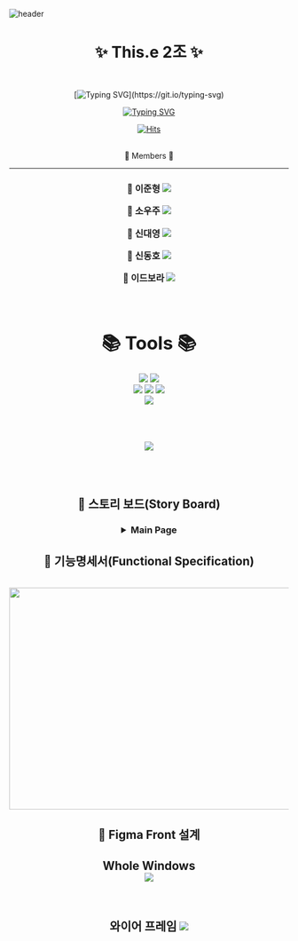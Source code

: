 ![header](https://capsule-render.vercel.app/api?type=venom&&color=100:B0F6FF,100:CCD7FF&height=300&section=header&text=InnerJoin%20Us&fontSize=90&fontColor=888888)
<h1 align="center">
✨ This.e 2조 ✨
</h1>
<br>

<div align="center">

[![Typing SVG](https://readme-typing-svg.demolab.com?font=&weight=600&size=25&pause=1500&color=0072F7&background=FFFFFF00&random=false&center=true&width=1000&lines=Welcome!+This+is+InnerJoinUs+Community!)](https://git.io/typing-svg)

[![Typing SVG](https://readme-typing-svg.demolab.com?font=&weight=600&size=25&pause=1500&color=F78D00&background=FFFFFF00&random=false&center=true&width=435&lines=And+This+is+our+Front+Project)](https://git.io/typing-svg)

</div>


<div align="center">
  
[![Hits](https://hits.seeyoufarm.com/api/count/incr/badge.svg?url=https%3A%2F%2Fgithub.com%2Fbeyond-sw-camp%2Fbe04-3rd-ThisDotE-InnerJoin-Us.git&count_bg=%23FF9400&title_bg=%230076FF&icon=keybase.svg&icon_color=%23FFFFFF&title=TotalView&edge_flat=false)](https://hits.seeyoufarm.com)

<br>

<div align="center">👾 Members 👾</div>
<hr>

<h3 align="center">
 
🤡 **이준형** 
[<img src="https://img.shields.io/badge/Github-Link-FF0B0B?logo=Github">](https://github.com/jhlee6515)

🐳 **소우주**
[<img src="https://img.shields.io/badge/Github-Link-FF7A00?logo=Github">](https://github.com/helloItsUniverse)

🦧 **신대영**
[<img src="https://img.shields.io/badge/Github-Link-EEFF00?logo=Github">](https://github.com/DYShin1)

🦈 **신동호**
[<img src="https://img.shields.io/badge/Github-Link-03A400?logo=Github">](https://github.com/letsplaycoding)

🐣 **이드보라**
[<img src="https://img.shields.io/badge/Github-Link-0038A4?logo=Github">](https://github.com/Bodrami)

<br>
<div align=center><h1>📚 Tools 📚</h1></div>

<div align=center> 
  <img src="https://img.shields.io/badge/java-007396?style=for-the-badge&logo=java&logoColor=white"> 
  <img src="https://img.shields.io/badge/javascript-F7DF1E?style=for-the-badge&logo=javascript&logoColor=black">
  <br>
  
  <img src="https://img.shields.io/badge/html5-E34F26?style=for-the-badge&logo=html5&logoColor=white"> 
  <img src="https://img.shields.io/badge/css-1572B6?style=for-the-badge&logo=css3&logoColor=white"> 
  <img src="https://img.shields.io/badge/vue.js-4FC08D?style=for-the-badge&logo=vue.js&logoColor=white"> 
  <br>
</div>

<img src="https://github.com/ThisDotE/communityForDevelopers/assets/101622086/fb7f77e5-8922-41dd-9b81-247e7efddde5">

</h3>
<br><br><br>
<div align=center>
<img src="https://github.com/ThisDotE/InnerJoinUs/assets/149561287/7e153380-e7cb-49b9-9e3f-a725f675c2d7">
</div>
<br><br>

<br>

## 📍  스토리 보드(Story Board)
<h3 align="center">
<details>
  <summary>Main Page</summary>
    
<img src="github.com/ThisDotE/InnerJoinUs/assets/101622086/2cd0090b-73c2-4d33-8a34-0be4fda76673"/>
    
</details>
</h3>

## 📍  기능명세서(Functional Specification)
<br>

<img src="https://github.com/beyond-sw-camp/be04-1st-EarlyFar-FaaarCar/assets/101622086/afc0359c-2472-484c-8275-ca04184df25d" width="800" height="400"/>

<br>

## 📍 Figma Front 설계

<h2 align="center">Whole Windows
  <br>
  <img src="https://github.com/ThisDotE/InnerJoinUs/assets/101622086/46e41294-88a3-4aa3-98f4-518a0d173244"/>
  <br>
</h2>
<br>
<h2 align="center">와이어 프레임
<img src="https://github.com/ThisDotE/InnerJoinUs/assets/101622086/fd0ff8cf-5980-47b6-aa5f-65d10e61ebd7"/>
</h2>

